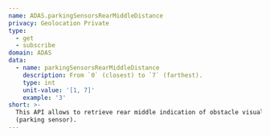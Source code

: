 ```yaml
---
name: ADAS.parkingSensorsRearMiddleDistance
privacy: Geolocation Private
type:
  - get
  - subscribe
domain: ADAS
data:
  - name: parkingSensorsRearMiddleDistance
    description: From `0` (closest) to `7` (farthest).
    type: int
    unit-value: '[1, 7]'
    example: '3'
short: >-
  This API allows to retrieve rear middle indication of obstacle visual distance
  (parking sensor).
---
```


